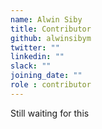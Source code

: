 ```yaml
---
name: Alwin Siby
title: Contributor
github: alwinsibym
twitter: ""
linkedin: ""
slack: ""
joining_date: ""
role : contributor
---
```


Still waiting for this

